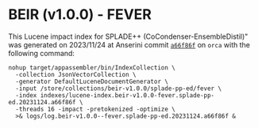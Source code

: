 # BEIR (v1.0.0) - FEVER

This Lucene impact index for SPLADE++ (CoCondenser-EnsembleDistil)" was generated on 2023/11/24 at Anserini commit [`a66f86f`](https://github.com/castorini/anserini/commit/a66f86fb463db76df521f58992b000dd4ab39548) on `orca` with the following command:

```
nohup target/appassembler/bin/IndexCollection \ 
  -collection JsonVectorCollection \ 
  -generator DefaultLuceneDocumentGenerator \ 
  -input /store/collections/beir-v1.0.0/splade-pp-ed/fever \ 
  -index indexes/lucene-index.beir-v1.0.0-fever.splade-pp-ed.20231124.a66f86f \ 
  -threads 16 -impact -pretokenized -optimize \ 
  >& logs/log.beir-v1.0.0--fever.splade-pp-ed.20231124.a66f86f & 
```
